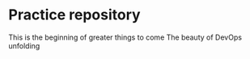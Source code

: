 # Practice repository
This is the beginning of greater things to come
The beauty of DevOps unfolding
